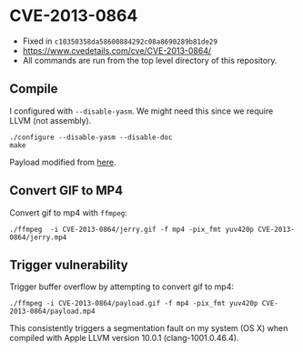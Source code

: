 CVE-2013-0864
=============

- Fixed in `c10350358da58600884292c08a8690289b81de29`
- https://www.cvedetails.com/cve/CVE-2013-0864/
- All commands are run from the top level directory of this repository.

Compile
-------

I configured with `--disable-yasm`. We might need this since we require LLVM (not assembly).

```
./configure --disable-yasm --disable-doc
make
```

Payload modified from [here](https://66.media.tumblr.com/5a646387587dd017f65b3742951670b3/tumblr_mjq8ocHhEE1rpur03o1_400.gifv).

Convert GIF to MP4
------------------

Convert gif to mp4 with `ffmpeg`:

```
./ffmpeg  -i CVE-2013-0864/jerry.gif -f mp4 -pix_fmt yuv420p CVE-2013-0864/jerry.mp4
```

Trigger vulnerability
---------------------

Trigger buffer overflow by attempting to convert gif to mp4:

```
./ffmpeg -i CVE-2013-0864/payload.gif -f mp4 -pix_fmt yuv420p CVE-2013-0864/payload.mp4
```

This consistently triggers a segmentation fault on my system (OS X) when compiled with Apple LLVM version 10.0.1 (clang-1001.0.46.4).

